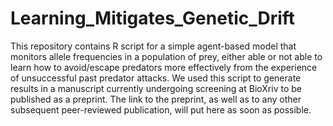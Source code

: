 # Learning_Mitigates_Genetic_Drift
This repository contains R script for a simple agent-based model that monitors allele frequencies in a population of prey, either able or not able to learn how to avoid/escape predators more effectively from the experience of unsuccessful past predator attacks. We used this script to generate results in a manuscript currently undergoing screening at BioXriv to be published as a preprint. The link to the preprint, as well as to any other subsequent peer-reviewed publication, will put here as soon as possible.  
